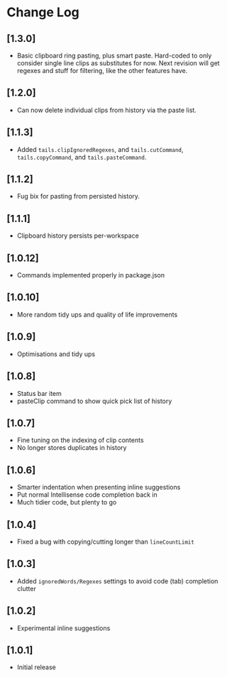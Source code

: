 # Change Log

## [1.3.0]

- Basic clipboard ring pasting, plus smart paste. Hard-coded to only consider single line clips as substitutes for now. Next revision will get regexes and stuff for filtering, like the other features have.

## [1.2.0]

- Can now delete individual clips from history via the paste list.

## [1.1.3]

- Added `tails.clipIgnoredRegexes`, and `tails.cutCommand`, `tails.copyCommand`, and `tails.pasteCommand`.

## [1.1.2]

- Fug bix for pasting from persisted history.

## [1.1.1]

- Clipboard history persists per-workspace

## [1.0.12]

- Commands implemented properly in package.json

## [1.0.10]

- More random tidy ups and quality of life improvements

## [1.0.9]

- Optimisations and tidy ups

## [1.0.8]

- Status bar item
- pasteClip command to show quick pick list of history

## [1.0.7]

- Fine tuning on the indexing of clip contents
- No longer stores duplicates in history

## [1.0.6]

- Smarter indentation when presenting inline suggestions
- Put normal Intellisense code completion back in
- Much tidier code, but plenty to go

## [1.0.4]

- Fixed a bug with copying/cutting longer than `lineCountLimit`

## [1.0.3]

- Added `ignoredWords/Regexes` settings to avoid code (tab) completion clutter

## [1.0.2]

- Experimental inline suggestions

## [1.0.1]

- Initial release
